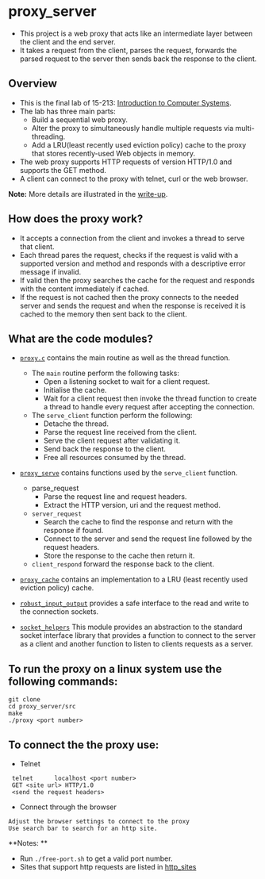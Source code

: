 # proxy_server
- This project is a web proxy that acts like an intermediate layer between the client and the end server.
- It takes a request from the client, parses the request, forwards the parsed request to the server then sends back the response to the client.
## Overview
- This is the final lab of 15-213: [Introduction to Computer Systems](https://www.cs.cmu.edu/afs/cs.cmu.edu/academic/class/15213-f15/www/index.html).
- The lab has three main parts:
  - Build a sequential web proxy.
  - Alter the proxy to simultaneously handle multiple requests via multi-threading.
  - Add a LRU(least recently used eviction policy) cache to the proxy that stores recently-used Web objects in
memory.
- The web proxy supports HTTP requests of version HTTP/1.0 and supports the GET method.
- A client can connect to the proxy with telnet, curl or the web browser.

**Note:** More details are illustrated in the [write-up](https://github.com/Eslam-Nawara/proxy_server/blob/main/writeup.pdf).


## How does the proxy work?
- It accepts a connection from the client and invokes a thread to serve that client.
- Each thread pares the request, checks if the request is valid with a supported version and method and responds with a descriptive error message if invalid.
- If valid then the proxy searches the cache for the request and responds with the content immediately if cached.
- If the request is not cached then the proxy connects to the needed server and sends the request and when the response is received it is cached to the memory then sent back to the client.

## What are the code modules?
- [`proxy.c`](https://github.com/Eslam-Nawara/proxy_server/blob/main/src/proxy.c) contains the main routine as well as the thread function.
  - The `main` routine perform the following tasks:
    - Open a listening socket to wait for a client request.
    - Initialise the cache.
    - Wait for a client request then invoke the thread function to create a thread to handle every request after accepting the connection.
  - The `serve_client` function perform the following:
    - Detache the thread.
    - Parse the request line received from the client.
    - Serve the client request after validating it.
    - Send back the response to the client.
    - Free all resources consumed by the thread.
    
- [`proxy_serve`](https://github.com/Eslam-Nawara/proxy_server/tree/main/src/proxy_serve) contains functions used by the `serve_client` function.
  - parse_request
    - Parse the request line and request headers.
    - Extract the HTTP version, uri and the request method.
  - `server_request`
    -  Search the cache to find the response and return with the response if found.
    - Connect to the server and send the request line followed by the request headers.
     - Store the response to the cache then return it.
  - `client_respond` forward the response back to the client.
 
- [`proxy_cache`](https://github.com/Eslam-Nawara/proxy_server/tree/main/src/proxy_cache) contains an implementation to a LRU (least recently used eviction policy) cache.

- [`robust_input_output`](https://github.com/Eslam-Nawara/proxy_server/tree/main/src/robust_input_output) provides a safe interface to the read and write to the connection sockets.

- [`socket_helpers`](https://github.com/Eslam-Nawara/proxy_server/tree/main/src/socket_helpers) This module provides an abstraction to the standard socket interface library that provides a function to connect to the server as a client and another function to listen to clients requests as a server.

## To run the proxy on a linux system use the following commands:
```
git clone  
cd proxy_server/src
make  
./proxy <port number>
```

## To connect the the proxy use:
- Telnet  
```
 telnet      localhost <port number>  
 GET <site url> HTTP/1.0 
 <send the request headers>  
 ```
- Connect through the browser  
```
Adjust the browser settings to connect to the proxy  
Use search bar to search for an http site.
```  
**Notes: **
- Run `./free-port.sh` to get a valid port number.
- Sites that support http requests are listed in [http_sites](https://github.com/Eslam-Nawara/proxy_server/blob/main/http_sites)
